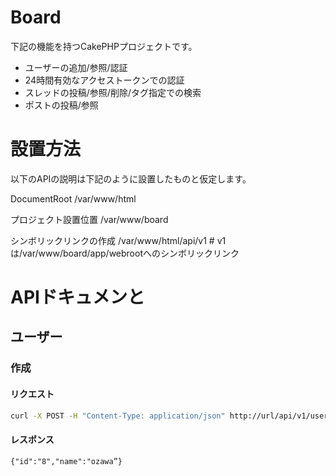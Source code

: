 # Board
下記の機能を持つCakePHPプロジェクトです。

* ユーザーの追加/参照/認証
* 24時間有効なアクセストークンでの認証
* スレッドの投稿/参照/削除/タグ指定での検索
* ポストの投稿/参照

# 設置方法
以下のAPIの説明は下記のように設置したものと仮定します。

DocumentRoot
/var/www/html

プロジェクト設置位置
/var/www/board 

シンボリックリンクの作成
/var/www/html/api/v1 # v1は/var/www/board/app/webrootへのシンボリックリンク

# APIドキュメンと

## ユーザー

### 作成

#### リクエスト
```bash
curl -X POST -H "Content-Type: application/json" http://url/api/v1/users -d '{"name":"ozawa","password":"qwerty","mail":"ozawa@example.com”}'
```

#### レスポンス
```
{"id":"8","name":"ozawa”}
```





